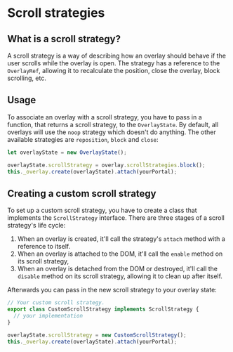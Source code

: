 # Scroll strategies

## What is a scroll strategy?
A scroll strategy is a way of describing how an overlay should behave if the user scrolls
while the overlay is open. The strategy has a reference to the `OverlayRef`, allowing it to
recalculate the position, close the overlay, block scrolling, etc.

## Usage
To associate an overlay with a scroll strategy, you have to pass in a function, that returns a
scroll strategy, to the `OverlayState`. By default, all overlays will use the `noop` strategy which
doesn't do anything. The other available strategies are `reposition`, `block` and `close`:

```ts
let overlayState = new OverlayState();

overlayState.scrollStrategy = overlay.scrollStrategies.block();
this._overlay.create(overlayState).attach(yourPortal);
```

## Creating a custom scroll strategy
To set up a custom scroll strategy, you have to create a class that implements the `ScrollStrategy`
interface. There are three stages of a scroll strategy's life cycle:

1. When an overlay is created, it'll call the strategy's `attach` method with a reference to itself.
2. When an overlay is attached to the DOM, it'll call the `enable` method on its scroll strategy,
3. When an overlay is detached from the DOM or destroyed, it'll call the `disable` method on its
scroll strategy, allowing it to clean up after itself.

Afterwards you can pass in the new scroll strategy to your overlay state:

```ts
// Your custom scroll strategy.
export class CustomScrollStrategy implements ScrollStrategy {
  // your implementation
}

overlayState.scrollStrategy = new CustomScrollStrategy();
this._overlay.create(overlayState).attach(yourPortal);
```
